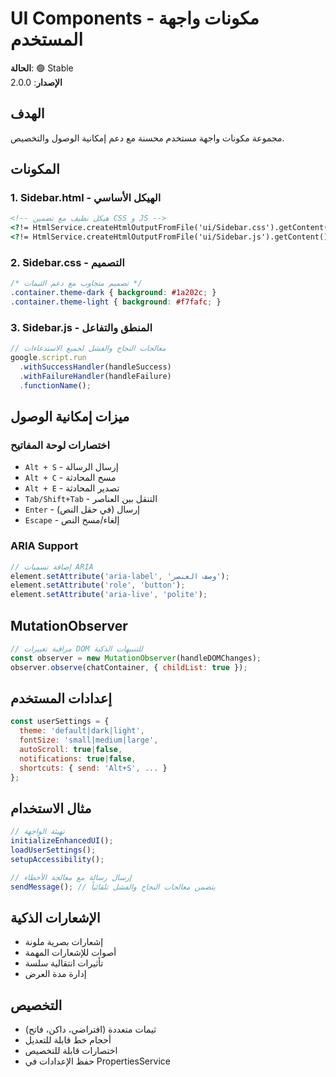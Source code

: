 # UI Components - مكونات واجهة المستخدم

**الحالة**: 🟢 Stable  
**الإصدار**: 2.0.0

## الهدف
مجموعة مكونات واجهة مستخدم محسنة مع دعم إمكانية الوصول والتخصيص.

## المكونات

### 1. Sidebar.html - الهيكل الأساسي
```html
<!-- هيكل نظيف مع تضمين CSS و JS -->
<?!= HtmlService.createHtmlOutputFromFile('ui/Sidebar.css').getContent() ?>
<?!= HtmlService.createHtmlOutputFromFile('ui/Sidebar.js').getContent() ?>
```

### 2. Sidebar.css - التصميم
```css
/* تصميم متجاوب مع دعم الثيمات */
.container.theme-dark { background: #1a202c; }
.container.theme-light { background: #f7fafc; }
```

### 3. Sidebar.js - المنطق والتفاعل
```javascript
// معالجات النجاح والفشل لجميع الاستدعاءات
google.script.run
  .withSuccessHandler(handleSuccess)
  .withFailureHandler(handleFailure)
  .functionName();
```

## ميزات إمكانية الوصول

### اختصارات لوحة المفاتيح
- `Alt + S` - إرسال الرسالة
- `Alt + C` - مسح المحادثة  
- `Alt + E` - تصدير المحادثة
- `Tab/Shift+Tab` - التنقل بين العناصر
- `Enter` - إرسال (في حقل النص)
- `Escape` - إلغاء/مسح النص

### ARIA Support
```javascript
// إضافة تسميات ARIA
element.setAttribute('aria-label', 'وصف العنصر');
element.setAttribute('role', 'button');
element.setAttribute('aria-live', 'polite');
```

## MutationObserver
```javascript
// مراقبة تغييرات DOM للتنبيهات الذكية
const observer = new MutationObserver(handleDOMChanges);
observer.observe(chatContainer, { childList: true });
```

## إعدادات المستخدم
```javascript
const userSettings = {
  theme: 'default|dark|light',
  fontSize: 'small|medium|large', 
  autoScroll: true|false,
  notifications: true|false,
  shortcuts: { send: 'Alt+S', ... }
};
```

## مثال الاستخدام
```javascript
// تهيئة الواجهة
initializeEnhancedUI();
loadUserSettings();
setupAccessibility();

// إرسال رسالة مع معالجة الأخطاء
sendMessage(); // يتضمن معالجات النجاح والفشل تلقائياً
```

## الإشعارات الذكية
- إشعارات بصرية ملونة
- أصوات للإشعارات المهمة
- تأثيرات انتقالية سلسة
- إدارة مدة العرض

## التخصيص
- ثيمات متعددة (افتراضي، داكن، فاتح)
- أحجام خط قابلة للتعديل
- اختصارات قابلة للتخصيص
- حفظ الإعدادات في PropertiesService